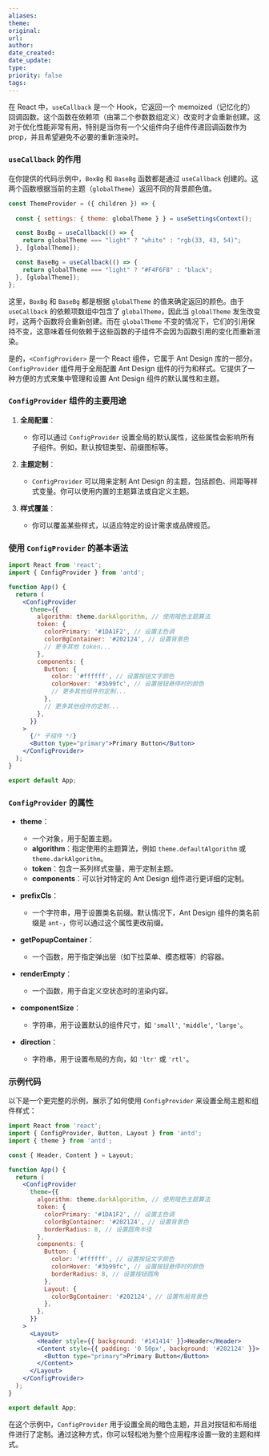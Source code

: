 ```yaml
---
aliases: 
theme: 
original: 
url: 
author: 
date_created: 
date_update: 
type: 
priority: false
tags:
---
```

在 React 中，`useCallback` 是一个 Hook，它返回一个 memoized（记忆化的）回调函数。这个函数在依赖项（由第二个参数数组定义）改变时才会重新创建。这对于优化性能非常有用，特别是当你有一个父组件向子组件传递回调函数作为 prop，并且希望避免不必要的重新渲染时。

### `useCallback` 的作用

在你提供的代码示例中，`BoxBg` 和 `BaseBg` 函数都是通过 `useCallback` 创建的。这两个函数根据当前的主题（`globalTheme`）返回不同的背景颜色值。

```javascript
const ThemeProvider = ({ children }) => {
  
  const { settings: { theme: globalTheme } } = useSettingsContext();

  const BoxBg = useCallback(() => {
    return globalTheme === "light" ? "white" : "rgb(33, 43, 54)";
  }, [globalTheme]);

  const BaseBg = useCallback(() => {
    return globalTheme === "light" ? "#F4F6F8" : "black";
  }, [globalTheme]);
};
```

这里，`BoxBg` 和 `BaseBg` 都是根据 `globalTheme` 的值来确定返回的颜色。由于 `useCallback` 的依赖项数组中包含了 `globalTheme`，因此当 `globalTheme` 发生改变时，这两个函数将会重新创建。而在 `globalTheme` 不变的情况下，它们的引用保持不变，这意味着任何依赖于这些函数的子组件不会因为函数引用的变化而重新渲染。


是的，`<ConfigProvider>` 是一个 React 组件，它属于 Ant Design 库的一部分。`ConfigProvider` 组件用于全局配置 Ant Design 组件的行为和样式。它提供了一种方便的方式来集中管理和设置 Ant Design 组件的默认属性和主题。

### `ConfigProvider` 组件的主要用途

1. **全局配置**：
   - 你可以通过 `ConfigProvider` 设置全局的默认属性，这些属性会影响所有子组件。例如，默认按钮类型、前缀图标等。

2. **主题定制**：
   - `ConfigProvider` 可以用来定制 Ant Design 的主题，包括颜色、间距等样式变量。你可以使用内置的主题算法或自定义主题。

3. **样式覆盖**：
   - 你可以覆盖某些样式，以适应特定的设计需求或品牌规范。

### 使用 `ConfigProvider` 的基本语法

```jsx
import React from 'react';
import { ConfigProvider } from 'antd';

function App() {
  return (
    <ConfigProvider
      theme={{
        algorithm: theme.darkAlgorithm, // 使用暗色主题算法
        token: {
          colorPrimary: '#1DA1F2', // 设置主色调
          colorBgContainer: '#202124', // 设置背景色
          // 更多其他 token...
        },
        components: {
          Button: {
            color: '#ffffff', // 设置按钮文字颜色
            colorHover: '#3b99fc', // 设置按钮悬停时的颜色
            // 更多其他组件的定制...
          },
          // 更多其他组件的定制...
        },
      }}
    >
      {/* 子组件 */}
      <Button type="primary">Primary Button</Button>
    </ConfigProvider>
  );
}

export default App;
```

### `ConfigProvider` 的属性

- **theme**：
  - 一个对象，用于配置主题。
  - **algorithm**：指定使用的主题算法，例如 `theme.defaultAlgorithm` 或 `theme.darkAlgorithm`。
  - **token**：包含一系列样式变量，用于定制主题。
  - **components**：可以针对特定的 Ant Design 组件进行更详细的定制。

- **prefixCls**：
  - 一个字符串，用于设置类名前缀。默认情况下，Ant Design 组件的类名前缀是 `ant-`，你可以通过这个属性更改前缀。

- **getPopupContainer**：
  - 一个函数，用于指定弹出层（如下拉菜单、模态框等）的容器。

- **renderEmpty**：
  - 一个函数，用于自定义空状态时的渲染内容。

- **componentSize**：
  - 字符串，用于设置默认的组件尺寸，如 `'small'`, `'middle'`, `'large'`。

- **direction**：
  - 字符串，用于设置布局的方向，如 `'ltr'` 或 `'rtl'`。

### 示例代码

以下是一个更完整的示例，展示了如何使用 `ConfigProvider` 来设置全局主题和组件样式：

```jsx
import React from 'react';
import { ConfigProvider, Button, Layout } from 'antd';
import { theme } from 'antd';

const { Header, Content } = Layout;

function App() {
  return (
    <ConfigProvider
      theme={{
        algorithm: theme.darkAlgorithm, // 使用暗色主题算法
        token: {
          colorPrimary: '#1DA1F2', // 设置主色调
          colorBgContainer: '#202124', // 设置背景色
          borderRadius: 8, // 设置圆角半径
        },
        components: {
          Button: {
            color: '#ffffff', // 设置按钮文字颜色
            colorHover: '#3b99fc', // 设置按钮悬停时的颜色
            borderRadius: 8, // 设置按钮圆角
          },
          Layout: {
            colorBgContainer: '#202124', // 设置布局背景色
          },
        },
      }}
    >
      <Layout>
        <Header style={{ background: '#141414' }}>Header</Header>
        <Content style={{ padding: '0 50px', background: '#202124' }}>
          <Button type="primary">Primary Button</Button>
        </Content>
      </Layout>
    </ConfigProvider>
  );
}

export default App;
```

在这个示例中，`ConfigProvider` 用于设置全局的暗色主题，并且对按钮和布局组件进行了定制。通过这种方式，你可以轻松地为整个应用程序设置一致的主题和样式。